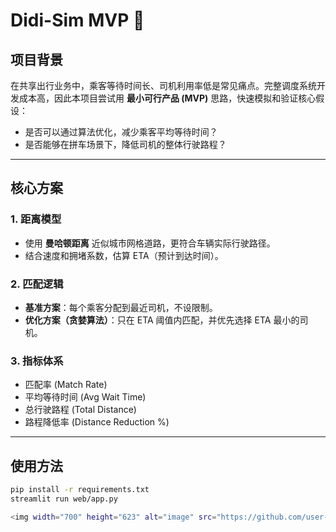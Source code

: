 # Didi-Sim MVP 🚕  

## 项目背景  
在共享出行业务中，乘客等待时间长、司机利用率低是常见痛点。完整调度系统开发成本高，因此本项目尝试用 **最小可行产品 (MVP)** 思路，快速模拟和验证核心假设：  
- 是否可以通过算法优化，减少乘客平均等待时间？  
- 是否能够在拼车场景下，降低司机的整体行驶路程？  

---

## 核心方案  

### 1. 距离模型  
- 使用 **曼哈顿距离** 近似城市网格道路，更符合车辆实际行驶路径。  
- 结合速度和拥堵系数，估算 ETA（预计到达时间）。  

### 2. 匹配逻辑  
- **基准方案**：每个乘客分配到最近司机，不设限制。  
- **优化方案（贪婪算法）**：只在 ETA 阈值内匹配，并优先选择 ETA 最小的司机。  

### 3. 指标体系  
- 匹配率 (Match Rate)  
- 平均等待时间 (Avg Wait Time)  
- 总行驶路程 (Total Distance)  
- 路程降低率 (Distance Reduction %)  

---

## 使用方法  
```bash
pip install -r requirements.txt
streamlit run web/app.py

<img width="700" height="623" alt="image" src="https://github.com/user-attachments/assets/f6a58f82-e4ff-4fc6-9fe6-351b80aa9d1f" />
